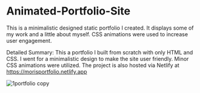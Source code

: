 # Animated-Portfolio-Site
This is a minimalistic designed static portfolio I created. It displays some of my work and a little about myself. CSS animations were used to increase user engagement.

Detailed Summary:
This a portfolio I built from scratch with only HTML and CSS. I went for a minimalistic design to make the site user friendly. Minor CSS animations were utilized. The project is also hosted via Netlify at https://morisportfolio.netlify.app

![1portfolio copy](https://user-images.githubusercontent.com/83724852/194700102-dc500b24-0f4f-4e2e-9633-d70e5e75354f.jpeg)
